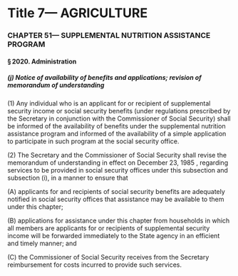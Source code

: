 
# Title 7— AGRICULTURE
### CHAPTER 51— SUPPLEMENTAL NUTRITION ASSISTANCE PROGRAM
#### § 2020. Administration
##### (j) Notice of availability of benefits and applications; revision of memorandum of understanding

(1) Any individual who is an applicant for or recipient of supplemental security income or social security benefits (under regulations prescribed by the Secretary in conjunction with the Commissioner of Social Security) shall be informed of the availability of benefits under the supplemental nutrition assistance program and informed of the availability of a simple application to participate in such program at the social security office.

(2) The Secretary and the Commissioner of Social Security shall revise the memorandum of understanding in effect on December 23, 1985 , regarding services to be provided in social security offices under this subsection and subsection (i), in a manner to ensure that

(A) applicants for and recipients of social security benefits are adequately notified in social security offices that assistance may be available to them under this chapter;

(B) applications for assistance under this chapter from households in which all members are applicants for or recipients of supplemental security income will be forwarded immediately to the State agency in an efficient and timely manner; and

(C) the Commissioner of Social Security receives from the Secretary reimbursement for costs incurred to provide such services.
